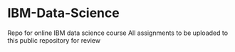# IBM-Data-Science
Repo for online IBM data science course
All assignments to be uploaded to this public repository for review
